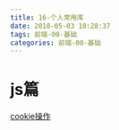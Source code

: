 ```yaml
---
title: 16-个人常用库
date: 2018-05-03 10:28:37
tags: 前端-00-基础
categories: 前端-00-基础
---
```

# js篇

[cookie操作](https://github.com/js-cookie/js-cookie)